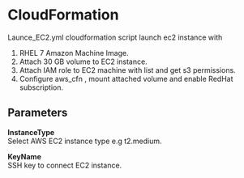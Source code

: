 CloudFormation
=========

Launce_EC2.yml cloudformation script launch ec2 instance with

 1) RHEL 7 Amazon Machine Image.  
 2) Attach 30 GB volume to EC2 instance.  
 3) Attach IAM role to EC2 machine with list and get s3 permissions.  
 4) Configure aws_cfn , mount attached volume and enable RedHat subscription.   

Parameters
------------

**InstanceType**  
Select AWS EC2 instance type e.g t2.medium.  

**KeyName**  
SSH key to connect EC2 instance.


